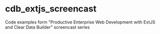 cdb_extjs_screencast
====================

Code examples form "Productive Enterprise Web Development with ExtJS and Clear Data Builder" screencast series